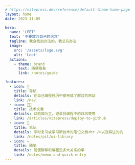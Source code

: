```yaml
---
# https://vitepress.dev/reference/default-theme-home-page
layout: home
date: 2023-11-09

hero:
  name: 'LEET'
  text: '不要放弃自己的信念'
  tagline: 我会找到办法的，我总有办法
  image:
    src: '/assets/logo.svg'
    alt: 'Leet'
  actions:
    - theme: brand
      text: 随便看看
      link: /notes/guide

features:
  - icon: 🔎
    title: 导航
    details: 在自己编程经历中使用或了解过的网站
    link: /nav
  - icon: 🧑‍💻
    title: 技术文章
    details: 以前端为主，记录我编程中的踩坑等等
    link: /articles/vitepress/deploy-to-github
  - icon: 📒
    title: 笔记
    details: 平时复习或学习新技术的笔记文档<br />以及踩过的坑
    link: /notes/pit/ui-library
  - icon: ✏️
    title: 随笔
    details: 随便聊聊和编程没多大关系的事
    link: /notes/memo-and-quick-entry
---
```


<style>
.image-src {
  border-radius: 9999px;
}
</style>
